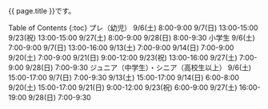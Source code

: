 {{ page.title }}です。

Table of Contents {:toc}
プレ（幼児）
9/6(土) 8:00-9:00
9/7(日) 13:00-15:00
9/23(祝) 13:00-15:00
9/27(土) 8:00-9:00
9/28(日) 8:00-9:30
小学生
9/6(土) 7:00-9:00
9/7(日) 13:00-16:00
9/13(土) 7:00-9:00
9/14(日) 7:00-9:00
9/20(土) 7:00-9:00
9/21(日) 9:00-12:00
9/23(祝) 13:00-16:00
9/27(土) 7:00-9:00
9/28(日) 7:00-9:30
ジュニア（中学生）・シニア（高校生以上）
9/6(土) 15:00-17:00
9/7(日) 7:00-9:30
9/13(土) 15:00-17:00
9/14(日) 6:00-8:00
9/20(土) 15:00-17:00
9/21(日) 9:00-12:00
9/23(祝) 6:00-9:00
9/27(土) 16:00-19:00
9/28(日) 7:00-9:30
